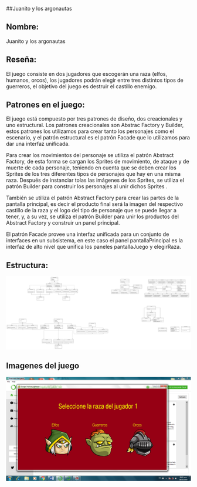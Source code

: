 ##Juanito y los argonautas

## Nombre:

Juanito y los argonautas

## Reseña:

El juego consiste en dos jugadores que escogerán una raza (elfos, humanos, orcos), los jugadores podrán elegir entre tres distintos tipos de guerreros, el objetivo del juego es destruir el castillo enemigo.  


## Patrones en el juego:

El juego está compuesto por tres patrones de diseño, dos creacionales y uno estructural. Los patrones creacionales son Abstrac Factory y Builder, estos patrones los utilizamos para crear tanto los personajes como el escenario, y el patrón estructural es el patrón Facade que lo utilizamos para dar una interfaz unificada.

Para crear los movimientos del personaje se utiliza el patrón Abstract Factory, de esta forma se cargan los Sprites de movimiento, de ataque y de muerte de cada personaje, teniendo en cuenta que se deben crear los Sprites de los tres diferentes tipos de personajes que hay en una misma raza. Después de instanciar tolas las imágenes de los Sprites, se utiliza el patrón Builder para construir los personajes al unir dichos Sprites .

También se utiliza el patrón Abstract Factory para crear las partes de la pantalla principal, es decir el producto final será la imagen del respectivo castillo de la raza y el logo del tipo de personaje que se puede llegar a tener, y, a su vez, se utiliza el patrón Builder para unir los productos del Abstract Factory y construir un panel principal. 

El patrón Facade provee una interfaz unificada para un conjunto de interfaces en un subsistema, en este caso el panel pantallaPrincipal es la interfaz de alto nivel que unifica los paneles pantallaJuego y elegirRaza.



## Estructura:

![Estructura](https://github.com/brayanpasa99/JuegoFinal2/blob/master/Diagrama%20juego.png)

## Imagenes del juego

![Estructura](https://github.com/brayanpasa99/JuegoFinal2/blob/master/imagen.png)
